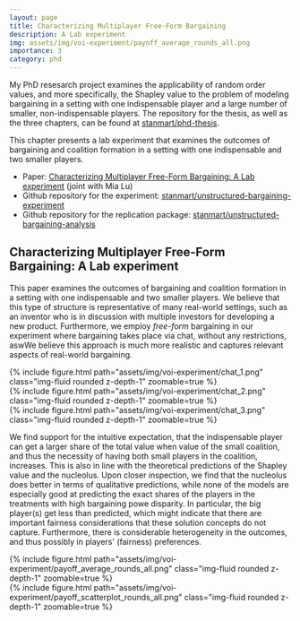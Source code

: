 ```yaml
---
layout: page
title: Characterizing Multiplayer Free-Form Bargaining
description: A Lab experiment
img: assets/img/voi-experiment/payoff_average_rounds_all.png
importance: 3
category: phd
---
```


My PhD resesarch project examines the applicability of random order values, and more specifically, the Shapley value to the problem of modeling bargaining in a setting with one indispensable player and a large number of smaller, non-indispensable players.
The repository for the thesis, as well as the three chapters, can be found at [stanmart/phd-thesis](https://github.com/stanmart/phd-thesis).

This chapter presents a lab experiment that examines the outcomes of bargaining and coalition formation in a setting with one indispensable and two smaller players.

 - Paper: [Characterizing Multiplayer Free-Form Bargaining: A Lab experiment](https://stanmart.github.io/phd-thesis/paper.pdf) (joint with Mia Lu)
 - Github repository for the experiment: [stanmart/unstructured-bargaining-experiment](https://stanmart.github.io/unstructured-bargaining-experiment)
 - Github repository for the replication package: [stanmart/unstructured-bargaining-analysis](https://stanmart.github.io/unstructured-bargaining-analysis)

## Characterizing Multiplayer Free-Form Bargaining: A Lab experiment

This paper examines the outcomes of bargaining and coalition formation in a setting with one indispensable and two smaller players.
We believe that this type of structure is representative of many real-world settings, such as an inventor who is in discussion with multiple investors for developing a new product.
Furthermore, we employ *free-form* bargaining in our experiment where bargaining takes place via chat, without any restrictions, aswWe believe this approach is much more realistic and captures relevant aspects of real-world bargaining.

<div class="row mt-3">
  <div class="col-sm mt-3 mt-md-0">
      {% include figure.html path="assets/img/voi-experiment/chat_1.png" class="img-fluid rounded z-depth-1" zoomable=true %}
  </div>
  <div class="col-sm mt-3 mt-md-0">
      {% include figure.html path="assets/img/voi-experiment/chat_2.png" class="img-fluid rounded z-depth-1" zoomable=true %}
  </div>
  <div class="col-sm mt-3 mt-md-0">
      {% include figure.html path="assets/img/voi-experiment/chat_3.png" class="img-fluid rounded z-depth-1" zoomable=true %}
  </div>
</div>


We find support for the intuitive expectation, that the indispensable player can get a larger share of the total value when value of the small coalition, and thus the necessity of having both small players in the coalition, increases.
This is also in line with the theoretical predictions of the Shapley value and the nucleolus.
Upon closer inspection, we find that the nucleolus does better in terms of qualitative predictions, while none of the models are especially good at predicting the exact shares of the players in the treatments with high bargaining powe disparity.
In particular, the big player(s) get less than predicted, which might indicate that there are important fairness considerations that these solution concepts do not capture.
Furthermore, there is considerable heterogeneity in the outcomes, and thus possibly in players' (fairness) preferences.

<div class="row mt-2">
  <div class="col-sm mt-2 mt-md-0">
      {% include figure.html path="assets/img/voi-experiment/payoff_average_rounds_all.png" class="img-fluid rounded z-depth-1" zoomable=true %}
  </div>
  <div class="col-sm mt-2 mt-md-0">
      {% include figure.html path="assets/img/voi-experiment/payoff_scatterplot_rounds_all.png" class="img-fluid rounded z-depth-1" zoomable=true %}
  </div>
</div>

